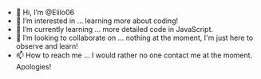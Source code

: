 - 👋 Hi, I’m @Elilo06
- 👀 I’m interested in ... learning more about coding!
- 🌱 I’m currently learning ... more detailed code in JavaScript.
- 💞️ I’m looking to collaborate on ... nothing at the moment, I'm just here to observe and learn!
- 📫 How to reach me ... I would rather no one contact me at the moment. Apologies!

<!---
Elilo06/Elilo06 is a ✨ special ✨ repository because its `README.md` (this file) appears on your GitHub profile.
You can click the Preview link to take a look at your changes.
--->

